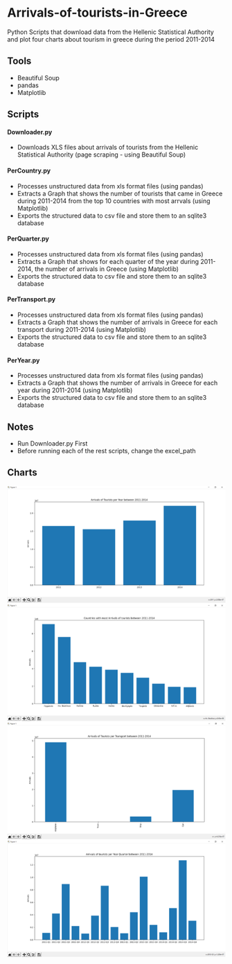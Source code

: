 # Arrivals-of-tourists-in-Greece

Python Scripts that download data from the Hellenic Statistical Authority and plot four charts about tourism in greece during the period 2011-2014

## Tools

- Beautiful Soup
- pandas
- Matplotlib

## Scripts

#### Downloader.py
- Downloads XLS files about arrivals of tourists from the Hellenic Statistical Authority (page scraping - using Beautiful Soup)


#### PerCountry.py
- Processes unstructured data from xls format files (using pandas)
- Extracts a Graph that shows the number of tourists that came in Greece during 2011-2014 from the top 10 countries with most arrvals (using Matplotlib)
- Exports the structured data to csv file and store them to an sqlite3 database

#### PerQuarter.py
- Processes unstructured data from xls format files (using pandas)
- Extracts a Graph that shows for each quarter of the year during 2011-2014, the number of arrivals in Greece (using Matplotlib)
- Exports the structured data to csv file and store them to an sqlite3 database

#### PerTransport.py
- Processes unstructured data from xls format files (using pandas)
- Extracts a Graph that shows the number of arrivals in Greece for each transport during 2011-2014 (using Matplotlib)
- Exports the structured data to csv file and store them to an sqlite3 database

#### PerYear.py
- Processes unstructured data from xls format files (using pandas)
- Extracts a Graph that shows the number of arrivals in Greece for each year during 2011-2014 (using Matplotlib)
- Exports the structured data to csv file and store them to an sqlite3 database

## Notes

- Run Downloader.py First
- Before running each of the rest scripts, change the excel_path 

## Charts

![Charts](https://github.com/karavokyrismichail/Arrivals-of-tourists-in-Greece/blob/main/Charts/Screenshot_1.png) 
![Charts](https://github.com/karavokyrismichail/Arrivals-of-tourists-in-Greece/blob/main/Charts/Screenshot_2.png) 
![Charts](https://github.com/karavokyrismichail/Arrivals-of-tourists-in-Greece/blob/main/Charts/Screenshot_3.png) 
![Charts](https://github.com/karavokyrismichail/Arrivals-of-tourists-in-Greece/blob/main/Charts/Screenshot_4.png)





